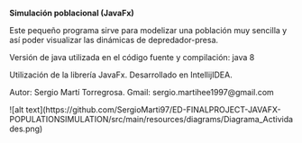 **Simulación poblacional (JavaFx)**
<p>Este pequeño programa sirve para modelizar una población muy sencilla y así poder visualizar las dinámicas de depredador-presa.</p>
<p>Versión de java utilizada en el código fuente y compilación: java 8</p>
<p>Utilización de la librería JavaFx. Desarrollado en IntellijIDEA.</p>
<p>Autor: Sergio Martí Torregrosa. Gmail: sergio.martihee1997@gmail.com</p> 
![alt text](https://github.com/SergioMarti97/ED-FINALPROJECT-JAVAFX-POPULATIONSIMULATION/src/main/resources/diagrams/Diagrama_Actividades.png)